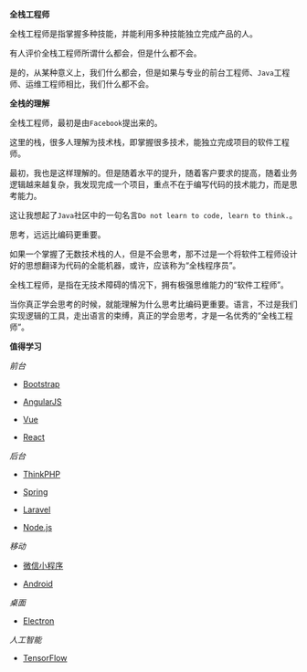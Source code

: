 **全栈工程师**

全栈工程师是指掌握多种技能，并能利用多种技能独立完成产品的人。

有人评价全栈工程师所谓什么都会，但是什么都不会。

是的，从某种意义上，我们什么都会，但是如果与专业的前台工程师、`Java`工程师、运维工程师相比，我们什么都不会。

**全栈的理解**

全栈工程师，最初是由`Facebook`提出来的。

这里的栈，很多人理解为技术栈，即掌握很多技术，能独立完成项目的软件工程师。

最初，我也是这样理解的。但是随着水平的提升，随着客户要求的提高，随着业务逻辑越来越复杂，我发现完成一个项目，重点不在于编写代码的技术能力，而是思考能力。

这让我想起了`Java`社区中的一句名言`Do not learn to code, learn to think.`。

思考，远远比编码更重要。

如果一个掌握了无数技术栈的人，但是不会思考，那不过是一个将软件工程师设计好的思想翻译为代码的全能机器，或许，应该称为“全栈程序员”。

全栈工程师，是指在无技术障碍的情况下，拥有极强思维能力的“软件工程师”。

当你真正学会思考的时候，就能理解为什么思考比编码更重要。语言，不过是我们实现逻辑的工具，走出语言的束缚，真正的学会思考，才是一名优秀的“全栈工程师”。

**值得学习**

*前台*

- [Bootstrap](http://v3.bootcss.com/)

- [AngularJS](https://docs.angularjs.org/)

- [Vue](https://vuejs.bootcss.com/)

- [React](http://www.css88.com/react/)

*后台*

- [ThinkPHP](https://www.kancloud.cn/yunzhiclub/thinkphp5guide)

- [Spring](https://spring.io/)

- [Laravel](https://laravel-china.org/docs/laravel/)

- [Node.js](http://nodejs.cn/)

*移动*

- [微信小程序](https://mp.weixin.qq.com/debug/wxadoc/dev/framework/MINA.html)

- [Android](https://developer.android.google.cn)

*桌面*

- [Electron](https://electronjs.org/)

*人工智能*

- [TensorFlow](http://www.tensorfly.cn/)
